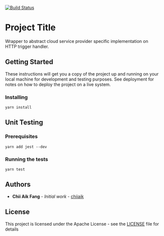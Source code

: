 [![Build Status](https://travis-ci.org/chiiaik/serverless-http-trigger.svg?branch=master)](https://travis-ci.org/chiiaik/serverless-http-trigger)

# Project Title

Wrapper to abstract cloud service provider specific implementation on HTTP trigger handler.

## Getting Started

These instructions will get you a copy of the project up and running on your local machine for development and testing purposes. See deployment for notes on how to deploy the project on a live system.

### Installing

```
yarn install
```

## Unit Testing

### Prerequisites

```
yarn add jest --dev
```

### Running the tests

```
yarn test
```

## Authors

* **Chii Aik Fang** - *Initial work* - [chiiaik](https://github.com/chiiaik)

## License

This project is licensed under the Apache License - see the [LICENSE](LICENSE) file for details
